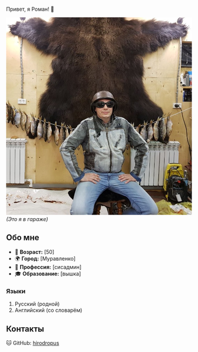 Привет, я Роман! 👋

![Мое фото](photo.jpg)  
*(Это я в гараже)*

## Обо мне

- 🎂 **Возраст:** [50]
- 🌍 **Город:** [Муравленко]
- 💼 **Профессия:** [сисадмин]
- 🎓 **Образование:** [вышка]


### Языки
1. Русский (родной)
2. Английский (со словарём)


## Контакты

🐱 GitHub: [hirodropus](https://github.com/hirodropus)  
